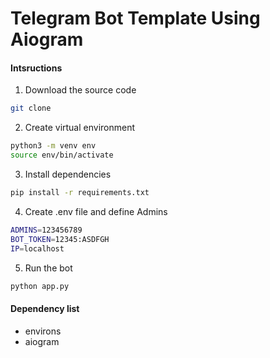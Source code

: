 # Telegram Bot Template Using Aiogram


#### Intsructions
1. Download the source code
```bash 
git clone 
```

2. Create virtual environment
```bash 
python3 -m venv env
source env/bin/activate 
```

3. Install dependencies

```bash
pip install -r requirements.txt
```

4. Create .env file and define Admins

```bash
ADMINS=123456789
BOT_TOKEN=12345:ASDFGH
IP=localhost
```

5. Run the bot
```bash
python app.py
```

#### Dependency list 
- environs
- aiogram
